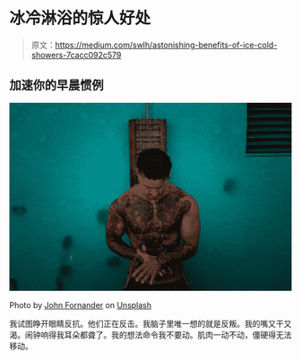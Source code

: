 # 冰冷淋浴的惊人好处

> 原文：<https://medium.com/swlh/astonishing-benefits-of-ice-cold-showers-7cacc092c579>

## 加速你的早晨惯例

![](img/7537f248cafa6ef3c37577e18ec48cbc.png)

Photo by [John Fornander](https://unsplash.com/photos/8JYSEDK6yOk?utm_source=unsplash&utm_medium=referral&utm_content=creditCopyText) on [Unsplash](https://unsplash.com/search/photos/cold-shower?utm_source=unsplash&utm_medium=referral&utm_content=creditCopyText)

我试图睁开眼睛反抗。他们正在反击。我脑子里唯一想的就是反叛。我的嘴又干又渴。闹钟响得我耳朵都聋了。我的想法命令我不要动。肌肉一动不动，僵硬得无法移动。
